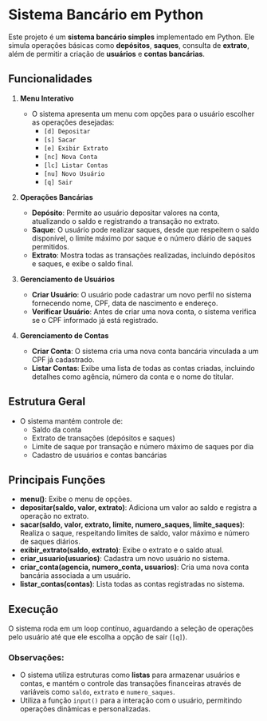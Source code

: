 # Sistema Bancário em Python

Este projeto é um **sistema bancário simples** implementado em Python. Ele simula operações básicas como **depósitos**, **saques**, consulta de **extrato**, além de permitir a criação de **usuários** e **contas bancárias**.

## Funcionalidades

1. **Menu Interativo**
    - O sistema apresenta um menu com opções para o usuário escolher as operações desejadas:
      - `[d] Depositar`
      - `[s] Sacar`
      - `[e] Exibir Extrato`
      - `[nc] Nova Conta`
      - `[lc] Listar Contas`
      - `[nu] Novo Usuário`
      - `[q] Sair`

2. **Operações Bancárias**
    - **Depósito**: Permite ao usuário depositar valores na conta, atualizando o saldo e registrando a transação no extrato.
    - **Saque**: O usuário pode realizar saques, desde que respeitem o saldo disponível, o limite máximo por saque e o número diário de saques permitidos.
    - **Extrato**: Mostra todas as transações realizadas, incluindo depósitos e saques, e exibe o saldo final.

3. **Gerenciamento de Usuários**
    - **Criar Usuário**: O usuário pode cadastrar um novo perfil no sistema fornecendo nome, CPF, data de nascimento e endereço.
    - **Verificar Usuário**: Antes de criar uma nova conta, o sistema verifica se o CPF informado já está registrado.

4. **Gerenciamento de Contas**
    - **Criar Conta**: O sistema cria uma nova conta bancária vinculada a um CPF já cadastrado.
    - **Listar Contas**: Exibe uma lista de todas as contas criadas, incluindo detalhes como agência, número da conta e o nome do titular.

## Estrutura Geral

- O sistema mantém controle de:
  - Saldo da conta
  - Extrato de transações (depósitos e saques)
  - Limite de saque por transação e número máximo de saques por dia
  - Cadastro de usuários e contas bancárias

## Principais Funções

- **menu()**: Exibe o menu de opções.
- **depositar(saldo, valor, extrato)**: Adiciona um valor ao saldo e registra a operação no extrato.
- **sacar(saldo, valor, extrato, limite, numero_saques, limite_saques)**: Realiza o saque, respeitando limites de saldo, valor máximo e número de saques diários.
- **exibir_extrato(saldo, extrato)**: Exibe o extrato e o saldo atual.
- **criar_usuario(usuarios)**: Cadastra um novo usuário no sistema.
- **criar_conta(agencia, numero_conta, usuarios)**: Cria uma nova conta bancária associada a um usuário.
- **listar_contas(contas)**: Lista todas as contas registradas no sistema.

## Execução

O sistema roda em um loop contínuo, aguardando a seleção de operações pelo usuário até que ele escolha a opção de sair (`[q]`).

### Observações:
- O sistema utiliza estruturas como **listas** para armazenar usuários e contas, e mantém o controle das transações financeiras através de variáveis como `saldo`, `extrato` e `numero_saques`.
- Utiliza a função `input()` para a interação com o usuário, permitindo operações dinâmicas e personalizadas.

